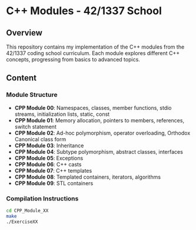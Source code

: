# C++ Modules - 42/1337 School

## Overview
This repository contains my implementation of the C++ modules from the 42/1337 coding school curriculum. Each module explores different C++ concepts, progressing from basics to advanced topics.

## Content

### Module Structure
- **CPP Module 00**: Namespaces, classes, member functions, stdio streams, initialization lists, static, const
- **CPP Module 01**: Memory allocation, pointers to members, references, switch statement
- **CPP Module 02**: Ad-hoc polymorphism, operator overloading, Orthodox Canonical class form
- **CPP Module 03**: Inheritance
- **CPP Module 04**: Subtype polymorphism, abstract classes, interfaces
- **CPP Module 05**: Exceptions
- **CPP Module 06**: C++ casts
- **CPP Module 07**: C++ templates
- **CPP Module 08**: Templated containers, iterators, algorithms
- **CPP Module 09**: STL containers

### Compilation Instructions
```bash
cd CPP_Module_XX
make
./ExerciseXX
